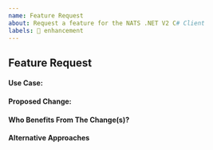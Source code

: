 ```yaml
---
name: Feature Request
about: Request a feature for the NATS .NET V2 C# Client
labels: 🎉 enhancement
---
```


## Feature Request

#### Use Case:

#### Proposed Change:

#### Who Benefits From The Change(s)?

#### Alternative Approaches

